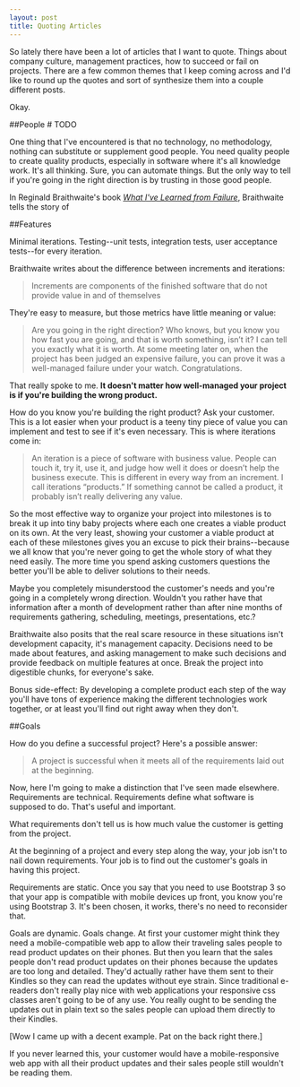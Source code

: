 ```yaml
---
layout: post
title: Quoting Articles
---
```


So lately there have been a lot of articles that I want to quote. Things about company culture, management practices, how to succeed or fail on projects. There are a few common themes that I keep coming across and I'd like to round up the quotes and sort of synthesize them into a couple different posts.

Okay.

##People # TODO

One thing that I've encountered is that no technology, no methodology, nothing can substitute or supplement good people. You need quality people to create quality products, especially in software where it's all knowledge work. It's all thinking. Sure, you can automate things. But the only way to tell if you're going in the right direction is by trusting in those good people.

In Reginald Braithwaite's book [*What I've Learned from Failure*](https://leanpub.com/shippingsoftware/read), Braithwaite tells the story of 

##Features

Minimal iterations. Testing--unit tests, integration tests, user acceptance tests--for every iteration.

Braithwaite writes about the difference between increments and iterations:

>Increments are components of the finished software that do not provide value in and of themselves

They're easy to measure, but those metrics have little meaning or value:

>Are you going in the right direction? Who knows, but you know you how fast you are going, and that is worth something, isn’t it? I can tell you exactly what it is worth. At some meeting later on, when the project has been judged an expensive failure, you can prove it was a well-managed failure under your watch. Congratulations.

That really spoke to me. **It doesn't matter how well-managed your project is if you're building the wrong product.**

How do you know you're building the right product? Ask your customer. This is a lot easier when your product is a teeny tiny piece of value you can implement and test to see if it's even necessary. This is where iterations come in:

>An iteration is a piece of software with business value. People can touch it, try it, use it, and judge how well it does or doesn’t help the business execute. This is different in every way from an increment. I call iterations “products.” If something cannot be called a product, it probably isn’t really delivering any value.

So the most effective way to organize your project into milestones is to break it up into tiny baby projects where each one creates a viable product on its own. At the very least, showing your customer a viable product at each of these milestones gives you an excuse to pick their brains--because we all know that you're never going to get the whole story of what they need easily. The more time you spend asking customers questions the better you'll be able to deliver solutions to their needs.

Maybe you completely misunderstood the customer's needs and you're going in a completely wrong direction. Wouldn't you rather have that information after a month of development rather than after nine months of requirements gathering, scheduling, meetings, presentations, etc.?

Braithwaite also posits that the real scare resource in these situations isn't development capacity, it's management capacity. Decisions need to be made about features, and asking management to make such decisions and provide feedback on multiple features at once. Break the project into digestible chunks, for everyone's sake. 

Bonus side-effect: By developing a complete product each step of the way you'll have tons of experience making the different technologies work together, or at least you'll find out right away when they don't. 

##Goals

How do you define a successful project? Here's a possible answer:

>A project is successful when it meets all of the requirements laid out at the beginning.

Now, here I'm going to make a distinction that I've seen made elsewhere. Requirements are technical. Requirements define what software is supposed to do. That's useful and important.
  
What requirements don't tell us is how much value the customer is getting from the project.

At the beginning of a project and every step along the way, your job isn't to nail down requirements. Your job is to find out the customer's goals in having this project.

Requirements are static. Once you say that you need to use Bootstrap 3 so that your app is compatible with mobile devices up front, you know you're using Bootstrap 3. It's been chosen, it works, there's no need to reconsider that.

Goals are dynamic. Goals change. At first your customer might think they need a mobile-compatible web app to allow their traveling sales people to read product updates on their phones. But then you learn that the sales people don't read product updates on their phones because the updates are too long and detailed. They'd actually rather have them sent to their Kindles so they can read the updates without eye strain. Since traditional e-readers don't really play nice with web applications your responsive css classes aren't going to be of any use. You really ought to be sending the updates out in plain text so the sales people can upload them directly to their Kindles.
  
[Wow I came up with a decent example. Pat on the back right there.]

If you never learned this, your customer would have a mobile-responsive web app with all their product updates and their sales people still wouldn't be reading them.